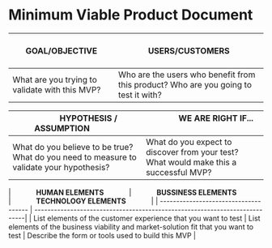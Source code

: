# **Minimum Viable Product Document**
| &emsp;&emsp;&emsp; **GOAL/OBJECTIVE** &emsp;&emsp;&emsp;  | &emsp;&emsp;&emsp;  **USERS/CUSTOMERS** &emsp;&emsp;&emsp; |
| ------------------------------------- | ---------------------------------------------------------------------------|
| What are you trying to validate with this MVP? | Who are the users who benefit from this product? Who are you going to test it with? |


| &emsp;&emsp;&emsp; **HYPOTHESIS / ASSUMPTION** &emsp;&emsp;&emsp;  | &emsp;&emsp;&emsp;  **WE ARE RIGHT IF...** &emsp;&emsp;&emsp; |
| ------------------------------------- | ---------------------------------------------------------------------------|
| What do you believe to be true? What do you need to measure to validate your hypothesis?  | What do you expect to discover from your test? What would make this a successful MVP?  |


| &emsp;&emsp;&emsp; **HUMAN ELEMENTS** &emsp;&emsp;&emsp;  | &emsp;&emsp;&emsp;  **BUSSINESS ELEMENTS** &emsp;&emsp;&emsp; | &emsp;&emsp;&emsp;  **TECHNOLOGY ELEMENTS** &emsp;&emsp;&emsp; |
| ------------------------------------- | ---------------------------------------------------------------------------|
| List elements of the customer experience that you want to test  | List elements of the business viability and market-solution fit that you want to test | Describe the form or tools used to build this MVP |

